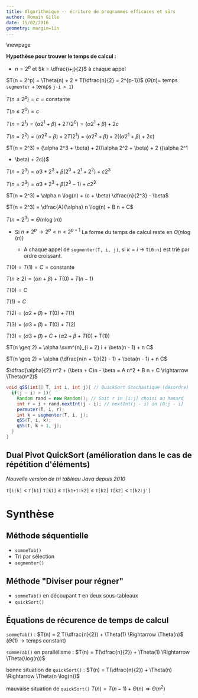 ```yaml
---
title: Algorithmique -- écriture de programmes efficaces et sûrs
author: Romain Gille
date: 15/02/2016
geometry: margin=1in
...
```


\newpage

**Hypothèse pour trouver le temps de calcul :**

* $n =  2^p$ et $k = \dfrac{i+j}{2}$ à chaque appel

$T(n = 2^p) = \Theta(n) + 2 * T(\dfrac{n}{2} = 2^{p-1})$ ($\Theta(n) =$
temps `segmenter` + temps `j-i > 1`)

$T(n \leq 2^p) = c = \text{constante}$

$T(n \leq 2^0) = c$

$T(n = 2^1) = (\alpha 2^1 + \beta) + 2 T(2^0) = (\alpha 2^1 + \beta) + 2c$

$T(n = 2^2) = (\alpha 2^2 + \beta) + 2 T(2^1) = (\alpha 2^2 + \beta) +
  2((\alpha 2^1 + \beta) + 2c)$

$T(n = 2^3) = (\alpha 2^3 + \beta) + 2((\alpha 2^2 + \beta) + 2 ((\alpha 2^1
  + \beta) + 2c))$

$T(n = 2^3) = \alpha 3 * 2^3 + \beta (2^0 + 2^1 + 2^2) + c 2^3$

$T(n = 2^3) = \alpha 3 * 2^3 + \beta(2^3 - 1) + c 2^3$

$T(n = 2^3) = \alpha n \log(n) + (c + \beta) \dfrac{n}{2^3} - \beta$

$T(n = 2^3) = \dfrac{A}{\alpha} n \log(n) + B n + C$

$T(n = 2^3) = \Theta(n \log(n))$

* Si $n \neq 2^p \rightarrow 2^p < n < 2^{p+1}$
  La forme du temps de calcul reste en $\Theta(n\log(n))$

    * A chaque appel de `segmenter(T, i, j)`, si $k = i$
      $\rightarrow$ `T[0:n]` est trié par ordre croissant.

$T(0) = T(1) = C = \text{constante}$

$T(n \geq 2) = (\alpha n + \beta) + T(0) + T(n-1)$

$T(0) = C$

$T(1) = C$

$T(2) = (\alpha 2 + \beta) + T(0) + T(1)$

$T(3) = (\alpha 3 + \beta) + T(0) + T(2)$

$T(3) = (\alpha 3 + \beta) + C + (\alpha 2 + \beta + T(0) + T(1))$

$T(n \geq 2) = \alpha \sum^{n}_{i = 2} i + \beta(n - 1) + n C$

$T(n \geq 2) = \alpha (\dfrac{n(n + 1)}{2} - 1) + \beta(n - 1) + n C$

$\dfrac{\alpha}{2} n^2 + (\beta + C)n - \beta = A n^2 + B n + C \rightarrow
  \Theta(n^2)$

```java
void qSS(int[] T, int i, int j){ // QuickSort Stochastique (désordre)
  if(j - i) > 1){
    Random rand = new Random(); // Soit r in [i:j] choisi au hasard
    int r = i + rand.nextInt(j - i); // nextInt(j - i) in [0:j - i]
    permuter(T, i, r);
    int k = segmenter(T, i, j);
    qSS(T, i, k);
    qSS(T, k + 1, j);
  }
}
```

## Dual Pivot QuickSort (amélioration dans le cas de répétition d'éléments)

*Nouvelle version de tri tableau Java depuis 2010*

`T[i:k]` $<$ `T[k1]`
`T[k1]` $\leq$ `T[k1+1:k2]` $\leq$ `T[k2]`
`T[k2]` $<$ `T[k2:j']`

# Synthèse

## Méthode séquentielle

* `sommeTab()`
* Tri par sélection
* `segmenter()`

## Méthode "Diviser pour régner"

* `sommeTab()` en découpant `T` en deux sous-tableaux
* `quickSort()`

## Équations de récurence de temps de calcul

`sommeTab()` : $T(n) = 2 T(\dfrac{n}{2}) + \Theta(1) \Rightarrow \Theta(n)$
($\Theta(1) \rightarrow \text{temps constant}$)

`sommeTab()` en parallélisme : $T(n) = T(\dfrac{n}{2}) + \Theta(1) \Rightarrow
\Theta(\log(n))$

bonne situation de `quickSort()` : $T(n) = T(\dfrac{n}{2}) + \Theta(n)
\Rightarrow \Theta(n \log(n))$

mauvaise situation de `quickSort()` $T(n) = T(n - 1) + \Theta(n) \Rightarrow
\Theta(n^2)$

